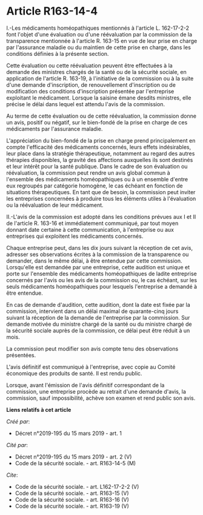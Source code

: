 # Article R163-14-4

I.-Les médicaments homéopathiques mentionnés à l'article L. 162-17-2-2 font l'objet d'une évaluation ou d'une réévaluation
par la commission de la transparence mentionnée à l'article R. 163-15 en vue de leur prise en charge par l'assurance maladie
ou du maintien de cette prise en charge, dans les conditions définies à la présente section. 

Cette évaluation ou cette réévaluation peuvent être effectuées à la demande des ministres chargés de la santé ou de la
sécurité sociale, en application de l'article R. 163-19, à l'initiative de la commission ou à la suite d'une demande
d'inscription, de renouvellement d'inscription ou de modification des conditions d'inscription présentée par l'entreprise
exploitant le médicament. Lorsque la saisine émane desdits ministres, elle précise le délai dans lequel est attendu l'avis de
la commission. 

Au terme de cette évaluation ou de cette réévaluation, la commission donne un avis, positif ou négatif, sur le bien-fondé de
la prise en charge de ces médicaments par l'assurance maladie. 

L'appréciation du bien-fondé de la prise en charge prend principalement en compte l'efficacité des médicaments concernés,
leurs effets indésirables, leur place dans la stratégie thérapeutique, notamment au regard des autres thérapies disponibles,
la gravité des affections auxquelles ils sont destinés et leur intérêt pour la santé publique. Dans le cadre de son
évaluation ou réévaluation, la commission peut rendre un avis global commun à l'ensemble des médicaments homéopathiques ou à
un ensemble d'entre eux regroupés par catégorie homogène, le cas échéant en fonction de situations thérapeutiques. En tant
que de besoin, la commission peut inviter les entreprises concernées à produire tous les éléments utiles à l'évaluation ou la
réévaluation de leur médicament. 

II.-L'avis de la commission est adopté dans les conditions prévues aux I et II de l'article R. 163-16 et immédiatement
communiqué, par tout moyen donnant date certaine à cette communication, à l'entreprise ou aux entreprises qui exploitent les
médicaments concernés. 

Chaque entreprise peut, dans les dix jours suivant la réception de cet avis, adresser ses observations écrites à la
commission de la transparence ou demander, dans le même délai, à être entendue par cette commission. Lorsqu'elle est demandée
par une entreprise, cette audition est unique et porte sur l'ensemble des médicaments homéopathiques de ladite entreprise
concernés par l'avis ou les avis de la commission ou, le cas échéant, sur les seuls médicaments homéopathiques pour lesquels
l'entreprise a demandé à être entendue. 

En cas de demande d'audition, cette audition, dont la date est fixée par la commission, intervient dans un délai maximal de
quarante-cinq jours suivant la réception de la demande de l'entreprise par la commission. Sur demande motivée du ministre
chargé de la santé ou du ministre chargé de la sécurité sociale auprès de la commission, ce délai peut être réduit à un
mois. 

La commission peut modifier son avis compte tenu des observations présentées. 

L'avis définitif est communiqué à l'entreprise, avec copie au Comité économique des produits de santé. Il est rendu public. 

Lorsque, avant l'émission de l'avis définitif correspondant de la commission, une entreprise procède au retrait d'une demande
d'avis, la commission, sauf impossibilité, achève son examen et rend public son avis.

**Liens relatifs à cet article**

_Créé par_:

  - Décret n°2019-195 du 15 mars 2019 - art. 1

_Cité par_:

  - Décret n°2019-195 du 15 mars 2019 - art. 2 (V)
  - Code de la sécurité sociale. - art. R163-14-5 (M)

_Cite_:

  - Code de la sécurité sociale. - art. L162-17-2-2 (V)
  - Code de la sécurité sociale. - art. R163-15 (V)
  - Code de la sécurité sociale. - art. R163-16 (V)
  - Code de la sécurité sociale. - art. R163-19 (V)

